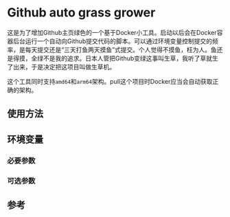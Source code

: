 # Github auto grass grower
这是为了增加Github主页绿色的一个基于Docker小工具。启动以后会在Docker容器后台运行一个自动向Github提交代码的脚本。可以通过环境变量控制提交的频率，是每天提交还是“三天打鱼两天摸鱼”式提交。个人觉得不摸鱼，枉为人。鱼还是得摸，全绿不是我的追求。日本人管把Github变绿这事叫生草，我听了草就生了出来，于是决定把这项目叫做生草机。

这个工具同时支持`amd64`和`arm64`架构。pull这个项目时Docker应当会自动获取正确的架构。

## 使用方法

## 环境变量

### 必要参数

### 可选参数

## 参考

